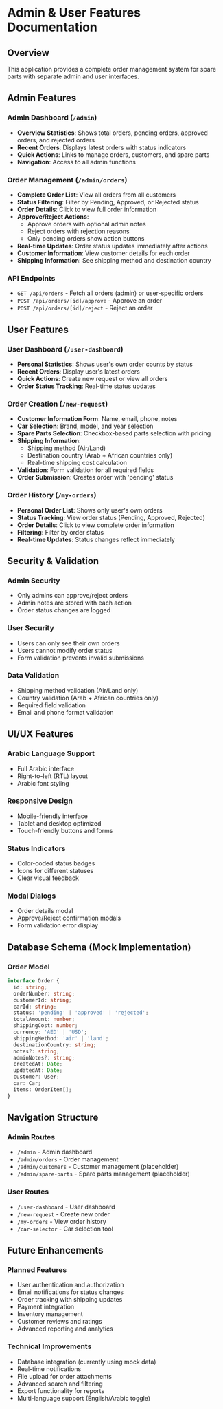# Admin & User Features Documentation

## Overview
This application provides a complete order management system for spare parts with separate admin and user interfaces.

## Admin Features

### Admin Dashboard (`/admin`)
- **Overview Statistics**: Shows total orders, pending orders, approved orders, and rejected orders
- **Recent Orders**: Displays latest orders with status indicators
- **Quick Actions**: Links to manage orders, customers, and spare parts
- **Navigation**: Access to all admin functions

### Order Management (`/admin/orders`)
- **Complete Order List**: View all orders from all customers
- **Status Filtering**: Filter by Pending, Approved, or Rejected status
- **Order Details**: Click to view full order information
- **Approve/Reject Actions**: 
  - Approve orders with optional admin notes
  - Reject orders with rejection reasons
  - Only pending orders show action buttons
- **Real-time Updates**: Order status updates immediately after actions
- **Customer Information**: View customer details for each order
- **Shipping Information**: See shipping method and destination country

### API Endpoints
- `GET /api/orders` - Fetch all orders (admin) or user-specific orders
- `POST /api/orders/[id]/approve` - Approve an order
- `POST /api/orders/[id]/reject` - Reject an order

## User Features

### User Dashboard (`/user-dashboard`)
- **Personal Statistics**: Shows user's own order counts by status
- **Recent Orders**: Display user's latest orders
- **Quick Actions**: Create new request or view all orders
- **Order Status Tracking**: Real-time status updates

### Order Creation (`/new-request`)
- **Customer Information Form**: Name, email, phone, notes
- **Car Selection**: Brand, model, and year selection
- **Spare Parts Selection**: Checkbox-based parts selection with pricing
- **Shipping Information**: 
  - Shipping method (Air/Land)
  - Destination country (Arab + African countries only)
  - Real-time shipping cost calculation
- **Validation**: Form validation for all required fields
- **Order Submission**: Creates order with 'pending' status

### Order History (`/my-orders`)
- **Personal Order List**: Shows only user's own orders
- **Status Tracking**: View order status (Pending, Approved, Rejected)
- **Order Details**: Click to view complete order information
- **Filtering**: Filter by order status
- **Real-time Updates**: Status changes reflect immediately

## Security & Validation

### Admin Security
- Only admins can approve/reject orders
- Admin notes are stored with each action
- Order status changes are logged

### User Security
- Users can only see their own orders
- Users cannot modify order status
- Form validation prevents invalid submissions

### Data Validation
- Shipping method validation (Air/Land only)
- Country validation (Arab + African countries only)
- Required field validation
- Email and phone format validation

## UI/UX Features

### Arabic Language Support
- Full Arabic interface
- Right-to-left (RTL) layout
- Arabic font styling

### Responsive Design
- Mobile-friendly interface
- Tablet and desktop optimized
- Touch-friendly buttons and forms

### Status Indicators
- Color-coded status badges
- Icons for different statuses
- Clear visual feedback

### Modal Dialogs
- Order details modal
- Approve/Reject confirmation modals
- Form validation error display

## Database Schema (Mock Implementation)

### Order Model
```typescript
interface Order {
  id: string;
  orderNumber: string;
  customerId: string;
  carId: string;
  status: 'pending' | 'approved' | 'rejected';
  totalAmount: number;
  shippingCost: number;
  currency: 'AED' | 'USD';
  shippingMethod: 'air' | 'land';
  destinationCountry: string;
  notes?: string;
  adminNotes?: string;
  createdAt: Date;
  updatedAt: Date;
  customer: User;
  car: Car;
  items: OrderItem[];
}
```

## Navigation Structure

### Admin Routes
- `/admin` - Admin dashboard
- `/admin/orders` - Order management
- `/admin/customers` - Customer management (placeholder)
- `/admin/spare-parts` - Spare parts management (placeholder)

### User Routes
- `/user-dashboard` - User dashboard
- `/new-request` - Create new order
- `/my-orders` - View order history
- `/car-selector` - Car selection tool

## Future Enhancements

### Planned Features
- User authentication and authorization
- Email notifications for status changes
- Order tracking with shipping updates
- Payment integration
- Inventory management
- Customer reviews and ratings
- Advanced reporting and analytics

### Technical Improvements
- Database integration (currently using mock data)
- Real-time notifications
- File upload for order attachments
- Advanced search and filtering
- Export functionality for reports
- Multi-language support (English/Arabic toggle)
